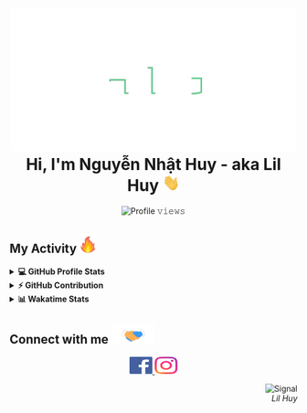 <!-- Header -->
<h1 align="center">
  <img src="./images/logo.svg" width="500">
  <br>
  Hi, I'm Nguyễn Nhật Huy - aka Lil Huy <img src="./images/hi.gif" width="30px" height="30px">
</h1>

<!-- Counter -->
<p align="center">
  <img alt="Profile 𝚟𝚒𝚎𝚠𝚜" height="20px" src="https://hits.seeyoufarm.com/api/count/incr/badge.svg?url=https://github.com/oHTGo&count_bg=%23579E91&title_bg=%23555555&icon=&icon_color=%23E7E7E7&title=Views&edge_flat=false">
</p>

<!-- Dragon -->
<!-- <p align="center">
  <img alt="Dragon" height="300px" src="./images/dragon.png">
</p> -->

<!-- My Activity -->
<h2>My Activity <img src="./images/github-stats.gif" height="35px"></h2>
<details> 
  <summary><b>💻 GitHub Profile Stats</b></summary>
  <br>
  <p align="center">
    <img alt="Mosted used languages" src="https://github-readme-stats.vercel.app/api/top-langs/?username=oHTGo&layout=compact&theme=dark" height="192px"/>
    <br>
	  <img src="https://github-readme-stats.vercel.app/api?username=oHTGo&show_icons=true&icon_color=ffffff&theme=dark" alt="oHTGo's Github Stats" height="192px"/>
    <br>
    <b>Note:</b> Top languages is only a metric of the languages my public code consists of and doesn't reflect experience or skill level.
  </p>
</details>
<details>
  <summary><b>⚡ GitHub Contribution</b></summary>
  <br>
  <p><img alt="oHTGo's GitHub Contribution" src="https://github.com/oHTGo/oHTGo/blob/snake/snake.svg"/></p>
  <br>
</details>
<details> 
  <summary><b>📊 Wakatime Stats</b></summary>
  <br>
  
<!--START_SECTION:waka-->
**I'm a Night 🦉** 

```text
🌞 Morning    74 commits     ████░░░░░░░░░░░░░░░░░░░░░   16.12% 
🌆 Daytime    145 commits    ████████░░░░░░░░░░░░░░░░░   31.59% 
🌃 Evening    192 commits    ██████████░░░░░░░░░░░░░░░   41.83% 
🌙 Night      48 commits     ██░░░░░░░░░░░░░░░░░░░░░░░   10.46%

```
📅 **I'm Most Productive on Sunday** 

```text
Monday       72 commits     ████░░░░░░░░░░░░░░░░░░░░░   15.69% 
Tuesday      81 commits     ████░░░░░░░░░░░░░░░░░░░░░   17.65% 
Wednesday    69 commits     ███░░░░░░░░░░░░░░░░░░░░░░   15.03% 
Thursday     35 commits     ██░░░░░░░░░░░░░░░░░░░░░░░   7.63% 
Friday       55 commits     ███░░░░░░░░░░░░░░░░░░░░░░   11.98% 
Saturday     62 commits     ███░░░░░░░░░░░░░░░░░░░░░░   13.51% 
Sunday       85 commits     ████░░░░░░░░░░░░░░░░░░░░░   18.52%

```


📊 **This Week I Spent My Time On** 

```text
⌚︎ Time Zone: Asia/Ho_Chi_Minh

💬 Programming Languages: 
TypeScript               5 hrs 38 mins       ██████████████░░░░░░░░░░░   57.14% 
C++                      1 hr 30 mins        ███░░░░░░░░░░░░░░░░░░░░░░   15.27% 
Java                     1 hr 1 min          ██░░░░░░░░░░░░░░░░░░░░░░░   10.39% 
JSON                     47 mins             ██░░░░░░░░░░░░░░░░░░░░░░░   8.08% 
YAML                     13 mins             ░░░░░░░░░░░░░░░░░░░░░░░░░   2.35%

🔥 Editors: 
VS Code                  9 hrs 52 mins       █████████████████████████   100.0%

```


<!--END_SECTION:waka-->
</details>

<!-- Connection -->
<h2> Connect with me <img src="./images/handshake.gif" height="35px"></h2>
<p align="center">
  <a href="https://facebook.com/nguyennhathuy.orit" target="_blank">
    <code><img src="./images/facebook.svg" alt="nguyennhathuy.orit" height="30" width="40"/></code>
  </a>
  <a href="https://instagram.com/_.lil.huy._" target="_blank">
    <code><img src="./images/instagram.svg" alt="_.lil.huy._" height="30" width="40"/></code>
  </a>
</p>

<!-- Signal -->
<p align="right">
  <img alt="Signal" height="25px" src="https://media.giphy.com/media/hlRzt8TxCNVcEZBt9w/giphy.gif">
  <br>
  <em>Lil Huy</em>
</p>
